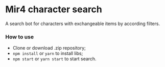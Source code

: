 # Mir4 character search

A search bot for characters with exchangeable items by according filters.

### How to use

- Clone or download .zip repository;
- `npm install` or `yarn` to install libs;
- `npm start` or `yarn start` to start search.
